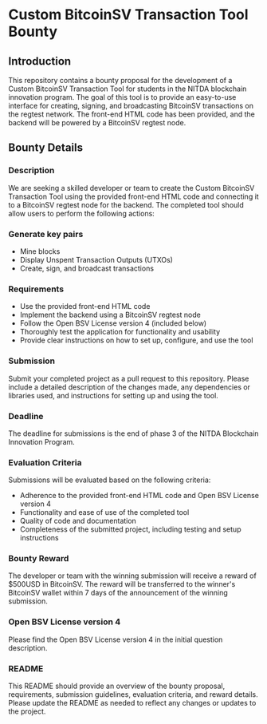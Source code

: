 # Custom BitcoinSV Transaction Tool Bounty

## Introduction
This repository contains a bounty proposal for the development of a Custom BitcoinSV Transaction Tool for students in the NITDA blockchain innovation program. The goal of this tool is to provide an easy-to-use interface for creating, signing, and broadcasting BitcoinSV transactions on the regtest network. The front-end HTML code has been provided, and the backend will be powered by a BitcoinSV regtest node.

## Bounty Details

### Description
We are seeking a skilled developer or team to create the Custom BitcoinSV Transaction Tool using the provided front-end HTML code and connecting it to a BitcoinSV regtest node for the backend. The completed tool should allow users to perform the following actions:

### Generate key pairs
- Mine blocks
- Display Unspent Transaction Outputs (UTXOs)
- Create, sign, and broadcast transactions

### Requirements
- Use the provided front-end HTML code
- Implement the backend using a BitcoinSV regtest node
- Follow the Open BSV License version 4 (included below)
- Thoroughly test the application for functionality and usability
- Provide clear instructions on how to set up, configure, and use the tool

### Submission
Submit your completed project as a pull request to this repository. Please include a detailed description of the changes made, any dependencies or libraries used, and instructions for setting up and using the tool.

### Deadline
The deadline for submissions is the end of phase 3 of the NITDA Blockchain Innovation Program. 


### Evaluation Criteria
Submissions will be evaluated based on the following criteria:

- Adherence to the provided front-end HTML code and Open BSV License version 4
- Functionality and ease of use of the completed tool
- Quality of code and documentation
- Completeness of the submitted project, including testing and setup instructions

### Bounty Reward
The developer or team with the winning submission will receive a reward of $500USD in BitcoinSV. The reward will be transferred to the winner's BitcoinSV wallet within 7 days of the announcement of the winning submission.

### Open BSV License version 4
Please find the Open BSV License version 4 in the initial question description.

### README
This README should provide an overview of the bounty proposal, requirements, submission guidelines, evaluation criteria, and reward details. Please update the README as needed to reflect any changes or updates to the project.





